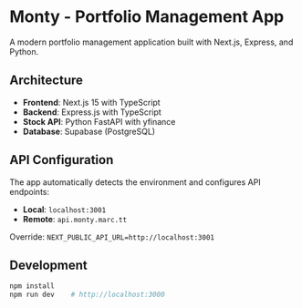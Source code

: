 # Monty - Portfolio Management App

A modern portfolio management application built with Next.js, Express, and Python.

## Architecture

- **Frontend**: Next.js 15 with TypeScript
- **Backend**: Express.js with TypeScript
- **Stock API**: Python FastAPI with yfinance
- **Database**: Supabase (PostgreSQL)

## API Configuration

The app automatically detects the environment and configures API endpoints:

- **Local**: `localhost:3001`
- **Remote**: `api.monty.marc.tt`

Override: `NEXT_PUBLIC_API_URL=http://localhost:3001`

## Development

```bash
npm install
npm run dev    # http://localhost:3000
```
